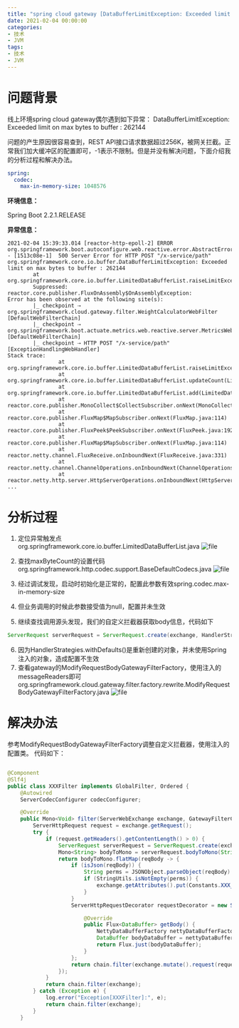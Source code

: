 ```yaml
---
title: "spring cloud gateway [DataBufferLimitException: Exceeded limit on max bytes to buffer : 262144]"
date: 2021-02-04 00:00:00
categories:
- 技术
- JVM
tags:
- 技术
- JVM
---
```


# 问题背景
线上环境spring cloud gateway偶尔遇到如下异常：
DataBufferLimitException: Exceeded limit on max bytes to buffer : 262144

问题的产生原因很容易查到，REST API接口请求数据超过256K，被网关拦截。正常我们加大缓冲区的配置即可，-1表示不限制。但是并没有解决问题，下面介绍我的分析过程和解决办法。
```yaml
spring:
  codec:
    max-in-memory-size: 1048576
```

**环境信息：**

Spring Boot 2.2.1.RELEASE

**异常信息：**
```
2021-02-04 15:39:33.014 [reactor-http-epoll-2] ERROR org.springframework.boot.autoconfigure.web.reactive.error.AbstractErrorWebExceptionHandler - [1513c08e-1]  500 Server Error for HTTP POST "/x-service/path"
org.springframework.core.io.buffer.DataBufferLimitException: Exceeded limit on max bytes to buffer : 262144
        at org.springframework.core.io.buffer.LimitedDataBufferList.raiseLimitException(LimitedDataBufferList.java:101)
        Suppressed: reactor.core.publisher.FluxOnAssembly$OnAssemblyException:
Error has been observed at the following site(s):
        |_ checkpoint ⇢ org.springframework.cloud.gateway.filter.WeightCalculatorWebFilter [DefaultWebFilterChain]
        |_ checkpoint ⇢ org.springframework.boot.actuate.metrics.web.reactive.server.MetricsWebFilter [DefaultWebFilterChain]
        |_ checkpoint ⇢ HTTP POST "/x-service/path" [ExceptionHandlingWebHandler]
Stack trace:
                at org.springframework.core.io.buffer.LimitedDataBufferList.raiseLimitException(LimitedDataBufferList.java:101)
                at org.springframework.core.io.buffer.LimitedDataBufferList.updateCount(LimitedDataBufferList.java:94)
                at org.springframework.core.io.buffer.LimitedDataBufferList.add(LimitedDataBufferList.java:59)
                at reactor.core.publisher.MonoCollect$CollectSubscriber.onNext(MonoCollect.java:124)
                at reactor.core.publisher.FluxMap$MapSubscriber.onNext(FluxMap.java:114)
                at reactor.core.publisher.FluxPeek$PeekSubscriber.onNext(FluxPeek.java:192)
                at reactor.core.publisher.FluxMap$MapSubscriber.onNext(FluxMap.java:114)
                at reactor.netty.channel.FluxReceive.onInboundNext(FluxReceive.java:331)
                at reactor.netty.channel.ChannelOperations.onInboundNext(ChannelOperations.java:352)
                at reactor.netty.http.server.HttpServerOperations.onInboundNext(HttpServerOperations.java:484)
...
```

# 分析过程
1. 定位异常触发点
org.springframework.core.io.buffer.LimitedDataBufferList.java
![file](https://img-blog.csdnimg.cn/img_convert/2d69e2a7a9b9670dc79299ffd6eb7c46.png)

2. 查找maxByteCount的设置代码
org.springframework.http.codec.support.BaseDefaultCodecs.java
![file](https://img-blog.csdnimg.cn/img_convert/09c7e1ac1e765ec4af4b3799a3ad1a61.png)

3. 经过调试发现，启动时初始化是正常的，配置此参数有效spring.codec.max-in-memory-size
4. 但业务调用的时候此参数接受值为null，配置并未生效
5. 继续查找调用源头发现，我们的自定义拦截器获取body信息，代码如下

```java
ServerRequest serverRequest = ServerRequest.create(exchange, HandlerStrategies.withDefaults().messageReaders());
```
6. 因为HandlerStrategies.withDefaults()是重新创建的对象，并未使用Spring注入的对象，造成配置不生效
7. 查看gateway的ModifyRequestBodyGatewayFilterFactory，使用注入的messageReaders即可
org.springframework.cloud.gateway.filter.factory.rewrite.ModifyRequestBodyGatewayFilterFactory.java
![file](https://img-blog.csdnimg.cn/img_convert/298d7425add55807919c628f0b2dadec.png)

# 解决办法
参考ModifyRequestBodyGatewayFilterFactory调整自定义拦截器，使用注入的配置类。
代码如下：

```java

@Component
@Slf4j
public class XXXFilter implements GlobalFilter, Ordered {
    @Autowired
    ServerCodecConfigurer codecConfigurer;

    @Override
    public Mono<Void> filter(ServerWebExchange exchange, GatewayFilterChain chain) {
        ServerHttpRequest request = exchange.getRequest();
        try {
            if (request.getHeaders().getContentLength() > 0) {
                ServerRequest serverRequest = ServerRequest.create(exchange, codecConfigurer.getReaders());
                Mono<String> bodyToMono = serverRequest.bodyToMono(String.class);
                return bodyToMono.flatMap(reqBody -> {
                    if (isJson(reqBody)) {
                        String perms = JSONObject.parseObject(reqBody).getString("perms");
                        if (StringUtils.isNotEmpty(perms)) {
                            exchange.getAttributes().put(Constants.XXX_REQUEST_PERMS_ATTR, perms);
                        }
                    }
                    ServerHttpRequestDecorator requestDecorator = new ServerHttpRequestDecorator(exchange.getRequest()) {

                        @Override
                        public Flux<DataBuffer> getBody() {
                            NettyDataBufferFactory nettyDataBufferFactory = new NettyDataBufferFactory(ByteBufAllocator.DEFAULT);
                            DataBuffer bodyDataBuffer = nettyDataBufferFactory.wrap(reqBody.getBytes());
                            return Flux.just(bodyDataBuffer);
                        }
                    };
                    return chain.filter(exchange.mutate().request(requestDecorator).build());
                });
            }
            return chain.filter(exchange);
        } catch (Exception e) {
            log.error("Exception[XXXFilter]:", e);
            return chain.filter(exchange);
        }
    }
```
